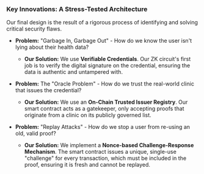 ### Key Innovations: A Stress-Tested Architecture

Our final design is the result of a rigorous process of identifying and solving critical security flaws.

*   **Problem:** "Garbage In, Garbage Out" - How do we know the user isn't lying about their health data?
    *   **Our Solution:** We use **Verifiable Credentials**. Our ZK circuit's first job is to verify the digital signature on the credential, ensuring the data is authentic and untampered with.

*   **Problem:** The "Oracle Problem" - How do we trust the real-world clinic that issues the credential?
    *   **Our Solution:** We use an **On-Chain Trusted Issuer Registry**. Our smart contract acts as a gatekeeper, only accepting proofs that originate from a clinic on its publicly governed list.

*   **Problem:** "Replay Attacks" - How do we stop a user from re-using an old, valid proof?
    *   **Our Solution:** We implement a **Nonce-based Challenge-Response Mechanism**. The smart contract issues a unique, single-use "challenge" for every transaction, which must be included in the proof, ensuring it is fresh and cannot be replayed.
